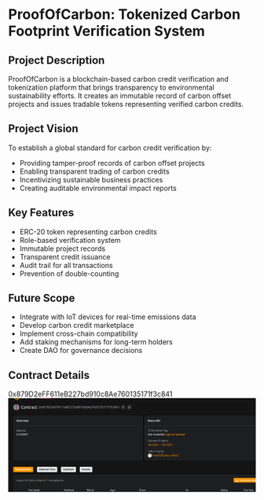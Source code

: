 # ProofOfCarbon: Tokenized Carbon Footprint Verification System
   
## Project Description
ProofOfCarbon is a blockchain-based carbon credit verification and tokenization platform that brings transparency to environmental sustainability efforts. It creates an immutable record of carbon offset projects and issues tradable tokens representing verified carbon credits.

## Project Vision
To establish a global standard for carbon credit verification by:
- Providing tamper-proof records of carbon offset projects
- Enabling transparent trading of carbon credits
- Incentivizing sustainable business practices
- Creating auditable environmental impact reports  
   
## Key Features
- ERC-20 token representing carbon credits
- Role-based verification system
- Immutable project records
- Transparent credit issuance
- Audit trail for all transactions
- Prevention of double-counting

## Future Scope
- Integrate with IoT devices for real-time emissions data
- Develop carbon credit marketplace
- Implement cross-chain compatibility
- Add staking mechanisms for long-term holders
- Create DAO for governance decisions 
   
## Contract Details  
0x879D2eFF611eB227bd910c8Ae760135171f3c841   
![alt text](image.png)
